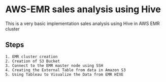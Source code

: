 
# AWS-EMR sales analysis using Hive
 
This is a very basic implementation sales analysis using Hive in AWS EMR cluster



## Steps 



```
1. EMR cluster creation
2. Creation of S3 Bucket
3. Connect to the EMR master node using SSH
4. Creating the External Table from data in Amazon S3
5. Using Tableau to Visualize the Data from EMR HIVE
